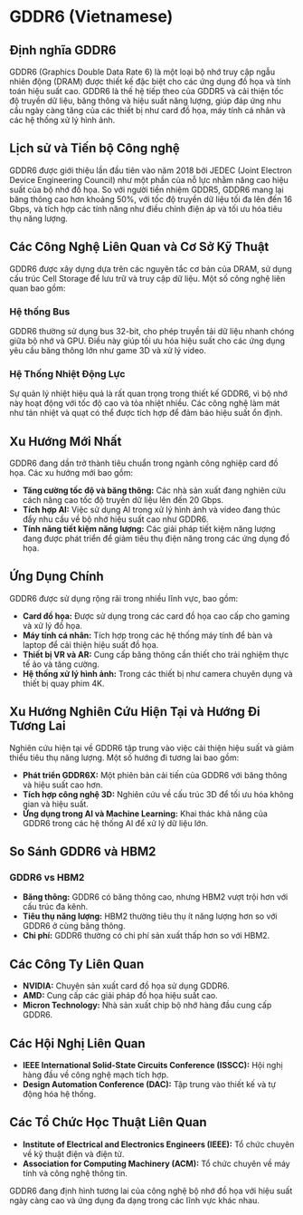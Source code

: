 # GDDR6 (Vietnamese)

## Định nghĩa GDDR6

GDDR6 (Graphics Double Data Rate 6) là một loại bộ nhớ truy cập ngẫu nhiên động (DRAM) được thiết kế đặc biệt cho các ứng dụng đồ họa và tính toán hiệu suất cao. GDDR6 là thế hệ tiếp theo của GDDR5 và cải thiện tốc độ truyền dữ liệu, băng thông và hiệu suất năng lượng, giúp đáp ứng nhu cầu ngày càng tăng của các thiết bị như card đồ họa, máy tính cá nhân và các hệ thống xử lý hình ảnh.

## Lịch sử và Tiến bộ Công nghệ

GDDR6 được giới thiệu lần đầu tiên vào năm 2018 bởi JEDEC (Joint Electron Device Engineering Council) như một phần của nỗ lực nhằm nâng cao hiệu suất của bộ nhớ đồ họa. So với người tiền nhiệm GDDR5, GDDR6 mang lại băng thông cao hơn khoảng 50%, với tốc độ truyền dữ liệu tối đa lên đến 16 Gbps, và tích hợp các tính năng như điều chỉnh điện áp và tối ưu hóa tiêu thụ năng lượng.

## Các Công Nghệ Liên Quan và Cơ Sở Kỹ Thuật

GDDR6 được xây dựng dựa trên các nguyên tắc cơ bản của DRAM, sử dụng cấu trúc Cell Storage để lưu trữ và truy cập dữ liệu. Một số công nghệ liên quan bao gồm:

### Hệ thống Bus

GDDR6 thường sử dụng bus 32-bit, cho phép truyền tải dữ liệu nhanh chóng giữa bộ nhớ và GPU. Điều này giúp tối ưu hóa hiệu suất cho các ứng dụng yêu cầu băng thông lớn như game 3D và xử lý video.

### Hệ Thống Nhiệt Động Lực

Sự quản lý nhiệt hiệu quả là rất quan trọng trong thiết kế GDDR6, vì bộ nhớ này hoạt động với tốc độ cao và tỏa nhiệt nhiều. Các công nghệ làm mát như tản nhiệt và quạt có thể được tích hợp để đảm bảo hiệu suất ổn định.

## Xu Hướng Mới Nhất

GDDR6 đang dần trở thành tiêu chuẩn trong ngành công nghiệp card đồ họa. Các xu hướng mới bao gồm:

- **Tăng cường tốc độ và băng thông:** Các nhà sản xuất đang nghiên cứu cách nâng cao tốc độ truyền dữ liệu lên đến 20 Gbps.
- **Tích hợp AI:** Việc sử dụng AI trong xử lý hình ảnh và video đang thúc đẩy nhu cầu về bộ nhớ hiệu suất cao như GDDR6.
- **Tính năng tiết kiệm năng lượng:** Các giải pháp tiết kiệm năng lượng đang được phát triển để giảm tiêu thụ điện năng trong các ứng dụng đồ họa.

## Ứng Dụng Chính

GDDR6 được sử dụng rộng rãi trong nhiều lĩnh vực, bao gồm:

- **Card đồ họa:** Được sử dụng trong các card đồ họa cao cấp cho gaming và xử lý đồ họa.
- **Máy tính cá nhân:** Tích hợp trong các hệ thống máy tính để bàn và laptop để cải thiện hiệu suất đồ họa.
- **Thiết bị VR và AR:** Cung cấp băng thông cần thiết cho trải nghiệm thực tế ảo và tăng cường.
- **Hệ thống xử lý hình ảnh:** Trong các thiết bị như camera chuyên dụng và thiết bị quay phim 4K.

## Xu Hướng Nghiên Cứu Hiện Tại và Hướng Đi Tương Lai

Nghiên cứu hiện tại về GDDR6 tập trung vào việc cải thiện hiệu suất và giảm thiểu tiêu thụ năng lượng. Một số hướng đi tương lai bao gồm:

- **Phát triển GDDR6X:** Một phiên bản cải tiến của GDDR6 với băng thông và hiệu suất cao hơn.
- **Tích hợp công nghệ 3D:** Nghiên cứu về cấu trúc 3D để tối ưu hóa không gian và hiệu suất.
- **Ứng dụng trong AI và Machine Learning:** Khai thác khả năng của GDDR6 trong các hệ thống AI để xử lý dữ liệu lớn.

## So Sánh GDDR6 và HBM2

### GDDR6 vs HBM2

- **Băng thông:** GDDR6 có băng thông cao, nhưng HBM2 vượt trội hơn với cấu trúc đa kênh.
- **Tiêu thụ năng lượng:** HBM2 thường tiêu thụ ít năng lượng hơn so với GDDR6 ở cùng băng thông.
- **Chi phí:** GDDR6 thường có chi phí sản xuất thấp hơn so với HBM2.

## Các Công Ty Liên Quan

- **NVIDIA:** Chuyên sản xuất card đồ họa sử dụng GDDR6.
- **AMD:** Cung cấp các giải pháp đồ họa hiệu suất cao.
- **Micron Technology:** Nhà sản xuất chip bộ nhớ hàng đầu cung cấp GDDR6.

## Các Hội Nghị Liên Quan

- **IEEE International Solid-State Circuits Conference (ISSCC):** Hội nghị hàng đầu về công nghệ mạch tích hợp.
- **Design Automation Conference (DAC):** Tập trung vào thiết kế và tự động hóa hệ thống.

## Các Tổ Chức Học Thuật Liên Quan

- **Institute of Electrical and Electronics Engineers (IEEE):** Tổ chức chuyên về kỹ thuật điện và điện tử.
- **Association for Computing Machinery (ACM):** Tổ chức chuyên về máy tính và công nghệ thông tin.

GDDR6 đang định hình tương lai của công nghệ bộ nhớ đồ họa với hiệu suất ngày càng cao và ứng dụng đa dạng trong các lĩnh vực khác nhau.